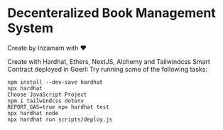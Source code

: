 # Decenteralized Book Management System

Create by Inzamam with ❤

Create with Hardhat, Ethers, NextJS, Alchemy and Tailwindcss
Smart Contract deployed in Goerli
Try running some of the following tasks:

```shell
npm install --dev-save hardhat
npx hardhat
Choose JavaScript Project
npm i tailwindcss dotenv
REPORT_GAS=true npx hardhat test
npx hardhat node
npx hardhat run scripts/deploy.js
```
